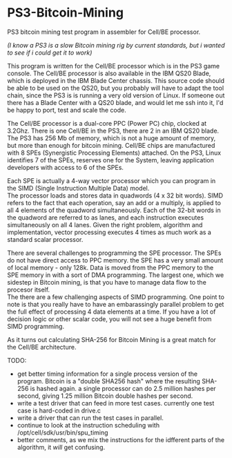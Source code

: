 # PS3-Bitcoin-Mining
PS3 bitcoin mining test program in assembler for Cell/BE processor.

_(I know a PS3 is a slow Bitcoin mining rig by current standards, but i wanted to see if i could get it to work)_

This program is written for the Cell/BE processor which is in the PS3 game console.  The Cell/BE processor is also available in the IBM QS20 Blade, which is deployed in the IBM Blade Center chassis.  This source code should be able to be used on the QS20, but you probably will have to adapt the tool chain, since the PS3 is is running a very old version of Linux.  If someone out there has a Blade Center with a QS20 blade, and would let me ssh into it, I'd be happy to port, test and scale the code.

The Cell/BE processor is a dual-core PPC (Power PC) chip, clocked at 3.2Ghz.  There is one Cell/BE in the PS3, there are 2 in an IBM QS20 blade.  The PS3 has 256 Mb of memory, which is not a huge amount of memory, but more than enough for bitcoin mining.  Cell/BE chips are manufactured with 8 SPEs (Synergistic Processing Elements) attached.  On the PS3, Linux identifies 7 of the SPEs, reserves one for the System, leaving application developers with access to 6 of the SPEs.  

Each SPE is actually a 4-way vector processor which you can program in the SIMD (Single Instruction Multiple Data) model.  
The processor loads and stores data in quadwords (4 x 32 bit words).  SIMD refers to the fact that each operation, 
say an add or a multiply, is applied to all 4 elements of the quadword simultaneously.  Each of the 32-bit words in 
the quadword are referred to as lanes, and each instruction executes simultaneously on all 4 lanes. Given the 
right problem, algorithm and implementation, vector processing executes 4 times as much work as a standard 
scalar processor.  

There are several challenges to programming the SPE processor.  The SPEs do not have direct access to PPC memory. the SPE has a very small amount of local memory - only 128k.  Data is moved from the PPC memory to the SPE memory in with a sort of DMA programming.  The largest one, which we sidestep in Bitcoin mining, is that you have to manage data flow to the procesor itself.   
The there are a few challenging aspects of SIMD programming.  One point to note is that you really have to have an embarassingly parallel problem to get the full effect of processing 4 data elements at a time.  If you have a lot of decision logic or other scalar code, you will not see a huge benefit from SIMD programming.    

As it turns out calculating SHA-256 for Bitcoin Mining is a great match for the Cell/BE architecture.  

TODO:
* get better timing information for a single process version of the program.  Bitcoin is a "double SHA256 hash" where the resulting SHA-256 is hashed again.  a single processor can do 2.5 million hashes per second, giving 1.25 million Bitcoin double hashes per second. 
* write a test driver that can feed in more test cases.  currently one test case is hard-coded in drive.c
* write a driver that can run the test cases in parallel.
* continue to look at the instruction scheduling with /opt/cell/sdk/usr/bin/spu_timing
* better comments, as we mix the instructions for the idfferent parts of the algorithm, it _will_ get confusing. 
